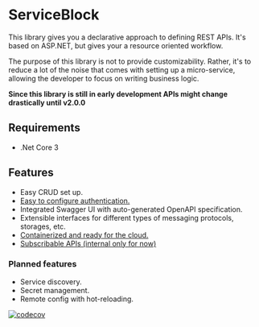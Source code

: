# ServiceBlock

This library gives you a declarative approach to defining REST APIs. It's based on ASP.NET, but gives your a resource oriented workflow.

The purpose of this library is not to provide customizability.
Rather, it's to reduce a lot of the noise that comes with setting up a micro-service, allowing the developer to focus on writing business logic.

**Since this library is still in early development APIs might change drastically until v2.0.0**

## Requirements

-   .Net Core 3

## Features

-   Easy CRUD set up.
-   [Easy to configure authentication.](./guides/authentication)
-   Integrated Swagger UI with auto-generated OpenAPI specification.
-   Extensible interfaces for different types of messaging protocols, storages, etc.
-   [Containerized and ready for the cloud.](./guides/deployment)
-   [Subscribable APIs (internal only for now)](./guides/messaging/resourceeventlisteners)

### Planned features

-   Service discovery.
-   Secret management.
-   Remote config with hot-reloading.

[![codecov](https://codecov.io/gh/TheSimpleZ/ServiceBlock/branch/master/graph/badge.svg)](https://codecov.io/gh/TheSimpleZ/ServiceBlock)
